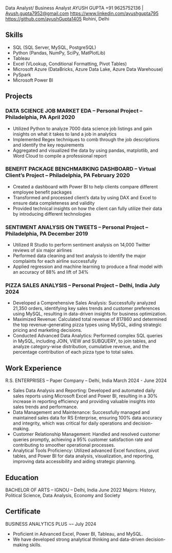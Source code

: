 Data Analyst/ Business Analyst
AYUSH GUPTA
+91 9625752136 | Ayush.gupta7952@gmail.com
https://www.linkedin.com/ayushgupta795
https://github.com/ayushGupta1405
Rohini, Delhi
## Skills
 
-	SQL (SQL Server, MySQL, PostgreSQL)
-	Python (Pandas, NumPy, SciPy, MatPlotLib)
-	Tableau
-	Excel (VLookup, Conditional Formatting, Pivot Tables)
-	Microsoft Azure (DataBricks, Azure Data Lake, Azure Data Warehouse)
-	PySpark
-	Microsoft Power BI
 
## Projects
### DATA SCIENCE JOB MARKET EDA – Personal Project – Philadelphia, PA	April 2020
   -	Utilized Python to analyze 7000 data science job listings and gain insights on what it takes to land a job in analytics
   -	Implemented Regex techniques to comb through the job descriptions and identify the key requirements 
   -	Aggregated and visualized the data by using pandas, matplotlib, and Word Cloud to compile a professional report
### BENEFIT PACKAGE BENCHMARKING DASHBOARD – Virtual Client’s Project – Philadelphia, PA	February 2020
   -	Created a dashboard with Power BI to help clients compare different employee benefit packages
   -	Transformed and processed client’s data by using DAX and Excel to ensure data completeness and validity
   -	Provided technical insights on how the client can fully utilize their data by introducing different technologies 
### SENTIMENT ANALYSIS ON TWEETS – Personal Project – Philadelphia, PA 	December 2019
   -	Utilized R Studio to perform sentiment analysis on 14,000 Twitter reviews of six major airlines
   -	Performed data cleaning and text analysis to identify the major complaints for each airline successfully
   -	Applied regression and machine learning to produce a final model with an accuracy of 88% and lift of 34%
###  PIZZA SALES ANALYSIS – Personal Project – Delhi, India	July 2024
   - Developed a Comprehensive Sales Analysis: Successfully analyzed 21,350 orders, identifying key sales trends and
 customer preferences using MySQL, resulting in data-driven insights for business optimization.
   - Maximized Revenue: Calculated total revenue of 817860 and determined the top revenue-generating pizza types 
using MySQL, aiding strategic pricing and marketing decisions. 
   -	Conducted Advanced Data Analytics: Performed complex SQL queries in MySQL, including JOIN, VIEW and SUBQUERY,
to join tables, and analyze category-wise distribution, cumulative revenue, and the percentage contribution of each 
pizza type to total sales.

## Work Experience
R.S. ENTERPRISES – Paper Company – Delhi, India 	March 2024 - June 2024
   -	Sales Data Analysis and Reporting: Developed and automated daily sales reports using Microsoft Excel and Power BI, resulting in a 30% increase in reporting efficiency and providing valuable insights into 
      sales trends and performance.
   -	Data Management and Maintenance: Successfully managed and maintained sales data for RS Enterprise, ensuring 100% data accuracy and integrity, which was critical for daily operations and decision-making.
   -	Customer Relationship Management: Handled and resolved customer queries promptly, achieving a 95% customer satisfaction rate and contributing to smoother operational processes.
   -	Analytical Tools Proficiency: Utilized advanced Excel functions, pivot tables, and Power BI for data analysis, visualization, and reporting, improving data accessibility and aiding strategic planning.	
## Education
BACHELOR OF ARTS – IGNOU  – Delhi, India                                                                                                                                  June 2022
Majors: History, Political Science, Data Analysis, Economy and Society  
## Certificate 
BUSINESS ANALYTICS PLUS ¬–                                                                                                            July 2024
- Proficient in Advanced Excel, Power BI, Tableau, and MySQL.
- We have developed strong analytical thinking and data-driven decision-making skills.


